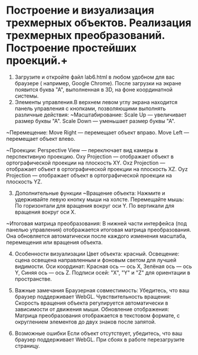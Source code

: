 # Построение и визуализация трехмерных объектов. Реализация трехмерных преобразований. Построение простейших проекций.+
  1. Загрузите и откройте файл lab6.html в любом удобном для вас браузере ( например, Google Chrome). 
После загрузки на экране появится буква "А", выполненная в 3D, на фоне координатной системы.
  2. Элементы управления.В верхнем левом углу экрана находится панель управления с кнопками, позволяющими выполнять различные действия:
  ~Масштабирование:
Scale Up — увеличивает размер буквы "А".
Scale Down — уменьшает размер буквы "А".

  ~Перемещение:
Move Right — перемещает объект вправо.
Move Left — перемещает объект влево.

  ~Проекции:
Perspective View — переключает вид камеры в перспективную проекцию.
Oxy Projection — отображает объект в ортографической проекции на плоскость XY.
Oxz Projection — отображает объект в ортографической проекции на плоскость XZ.
Oyz Projection — отображает объект в ортографической проекции на плоскость YZ.

  3. Дополнительные функции
  ~Вращение объекта:
Нажмите и удерживайте левую кнопку мыши на холсте.
Перемещайте мышь:
  По горизонтали для вращения вокруг оси Y.
  По вертикали для вращения вокруг оси X.

  ~Итоговая матрица преобразования:
В нижней части интерфейса (под панелью управления) отображается итоговая матрица преобразования. Она обновляется автоматически после каждого изменения масштаба, перемещения или вращения объекта.

  4. Особенности визуализации
Цвет объекта: красный.
Освещение: сцена освещена направленным и фоновым светом для лучшей видимости.
Оси координат: Красная ось — ось X, Зелёная ось — ось Y, Синяя ось — ось Z.
Подписи осей: "X", "Y" и "Z" для ориентации в пространстве.

  5. Важные замечания
Браузерная совместимость: Убедитесь, что ваш браузер поддерживает WebGL.
Чувствительность вращения: Скорость вращения объекта регулируется автоматически в зависимости от движения мыши.
Обновление отображения: Матрица преобразования отображается в текстовом формате, с округлением элементов до двух знаков после запятой.

  6. Возможные ошибки
Если объект отсутствует, убедитесь, что ваш браузер поддерживает WebGL.
При сбоях в работе перезагрузите страницу.




